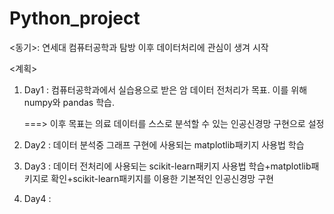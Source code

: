 # Python_project

<동기>: 연세대 컴퓨터공학과 탐방 이후 데이터처리에 관심이 생겨 시작

<계획>
1) Day1 : 컴퓨터공학과에서 실습용으로 받은 암 데이터 전처리가 목표. 이를 위해 numpy와 pandas 학습.

   ===> 이후 목표는 의료 데이터를 스스로 분석할 수 있는 인공신경망 구현으로 설정
3) Day2 : 데이터 분석중 그래프 구현에 사용되는 matplotlib패키지 사용법 학습
4) Day3 : 데이터 전처리에 사용되는 scikit-learn패키지 사용법 학습+matplotlib패키지로 확인+scikit-learn패키지를 이용한 기본적인 인공신경망 구현
6) Day4 : 
